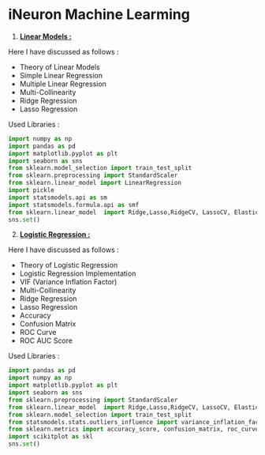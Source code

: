 # iNeuron Machine Learming
1. [**Linear Models :**](https://github.com/MohammadWasiq0786/iNeuron-Machine-Learming-/tree/main/Linear%20Models)

Here I have discussed as follows :
* Theory of Linear Models
* Simple Linear Regression
* Multiple Linear Regression
* Multi-Collinearity
* Ridge Regression
* Lasso Regression

Used Libraries : 
```python
import numpy as np 
import pandas as pd 
import matplotlib.pyplot as plt
import seaborn as sns
from sklearn.model_selection import train_test_split
from sklearn.preprocessing import StandardScaler 
from sklearn.linear_model import LinearRegression
import pickle
import statsmodels.api as sm 
import statsmodels.formula.api as smf
from sklearn.linear_model  import Ridge,Lasso,RidgeCV, LassoCV, ElasticNet, ElasticNetCV, LinearRegression
sns.set()
```

2. [**Logistic Regression :**](https://github.com/MohammadWasiq0786/iNeuron-Machine-Learming/tree/main/Logistic%20Regression)

Here I have discussed as follows :
* Theory of Logistic Regression
* Logistic Regression Implementation
* VIF (Variance Inflation Factor)
* Multi-Collinearity
* Ridge Regression
* Lasso Regression
* Accuracy 
* Confusion Matrix 
* ROC Curve 
* ROC AUC Score

Used Libraries : 
```PYTHON
import pandas as pd 
import numpy as np 
import matplotlib.pyplot as plt
import seaborn as sns
from sklearn.preprocessing import StandardScaler 
from sklearn.linear_model  import Ridge,Lasso,RidgeCV, LassoCV, ElasticNet, ElasticNetCV, LogisticRegression
from sklearn.model_selection import train_test_split
from statsmodels.stats.outliers_influence import variance_inflation_factor 
from sklearn.metrics import accuracy_score, confusion_matrix, roc_curve, roc_auc_score
import scikitplot as skl
sns.set()
```

